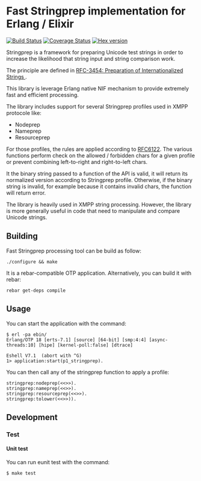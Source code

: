 # Fast Stringprep implementation for Erlang / Elixir

[![Build Status](https://travis-ci.org/processone/stringprep.svg?branch=master)](https://travis-ci.org/processone/stringprep) [![Coverage Status](https://coveralls.io/repos/processone/stringprep/badge.svg?branch=master&service=github)](https://coveralls.io/github/processone/stringprep?branch=master) [![Hex version](https://img.shields.io/hexpm/v/p1_stringprep.svg "Hex version")](https://hex.pm/packages/p1_stringprep)

Stringprep is a framework for preparing Unicode test strings in order
to increase the likelihood that string input and string comparison
work.

The principle are defined in [RFC-3454: Preparation of
Internationalized Strings ](http://tools.ietf.org/html/rfc3454).

This library is leverage Erlang native NIF mechanism to provide
extremely fast and efficient processing.

The library includes support for several Stringprep profiles used in
XMPP protocole like:

* Nodeprep
* Nameprep
* Resourceprep

For those profiles, the rules are applied according to
[RFC6122](http://xmpp.org/rfcs/rfc6122.html#security-stringprep). The
various functions perform check on the allowed / forbidden chars for a
given profile or prevent combining left-to-right and right-to-left
chars.

It the binary string passed to a function of the API is valid, it will
return its normalized version according to Stringprep
profile. Otherwise, if the binary string is invalid, for example
because it contains invalid chars, the function will return error.

The library is heavily used in XMPP string processing. However, the
library is more generally useful in code that need to manipulate and
compare Unicode strings.

## Building

Fast Stringprep processing tool can be build as follow:

    ./configure && make

It is a rebar-compatible OTP application. Alternatively, you can build
it with rebar:

    rebar get-deps compile

## Usage

You can start the application with the command:

```
$ erl -pa ebin/
Erlang/OTP 18 [erts-7.1] [source] [64-bit] [smp:4:4] [async-threads:10] [hipe] [kernel-poll:false] [dtrace]

Eshell V7.1  (abort with ^G)
1> application:start(p1_stringprep).
```

You can then call any of the stringprep function to apply a profile:

```
stringprep:nodeprep(<<>>).
stringprep:nameprep(<<>>).
stringprep:resourceprep(<<>>).
stringprep:tolower(<<>>)).
```

## Development

### Test

#### Unit test

You can run eunit test with the command:

    $ make test
